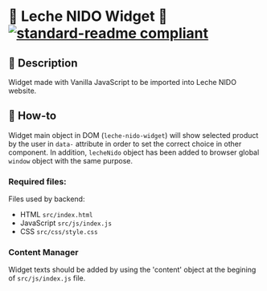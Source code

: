 # 🥛 Leche NIDO Widget 🥛 [![standard-readme compliant](https://img.shields.io/badge/readme%20style-standard-brightgreen.svg?style=flat-square)](https://github.com/RichardLitt/standard-readme)

## 🔖 Description

Widget made with Vanilla JavaScript to be imported into Leche NIDO website.

## 📖 How-to

Widget main object in DOM (`leche-nido-widget`) will show selected product by the user in `data-` attribute in order to set the correct choice in other component. In addition, `lecheNido` object has been added to browser global `window` object with the same purpose.

### Required files:

Files used by backend:

- HTML `src/index.html`
- JavaScript `src/js/index.js`
- CSS `src/css/style.css`

### Content Manager

Widget texts should be added by using the 'content' object at the begining of `src/js/index.js` file.
